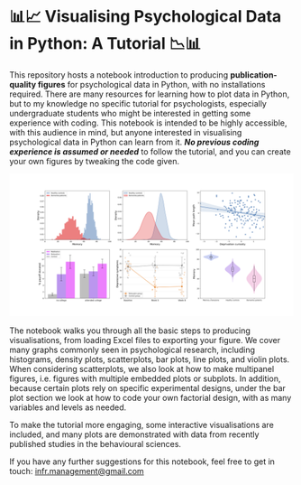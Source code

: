 # 📊📈 Visualising Psychological Data in Python: A Tutorial 📉📊

This repository hosts a notebook introduction to producing **publication-quality figures** for psychological data in Python, with no installations required. There are many resources for learning how to plot data in Python, but to my knowledge no specific tutorial for psychologists, especially undergraduate students who might be interested in getting some experience with coding. This notebook is intended to be highly accessible, with this audience in mind, but anyone interested in visualising psychological data in Python can learn from it. ***No previous coding experience is assumed or needed*** to follow the tutorial, and you can create your own figures by tweaking the code given.

![](https://github.com/FrancescoInnocenti/Visualising_Psychological_Data_in_Python/blob/main/figures/combined_plots_figure.png)

The notebook walks you through all the basic steps to producing visualisations, from loading Excel files to exporting your figure. We cover many graphs commonly seen in psychological research, including histograms, density plots, scatterplots, bar plots, line plots, and violin plots. When considering scatterplots, we also look at how to make multipanel figures, i.e. figures with multiple embedded plots or subplots. In addition, because certain plots rely on specific experimental designs, under the bar plot section we look at how to code your own factorial design, with as many variables and levels as needed.

To make the tutorial more engaging, some interactive visualisations are included, and many plots are demonstrated with data from recently published studies in the behavioural sciences.

If you have any further suggestions for this notebook, feel free to get in touch: infr.management@gmail.com
